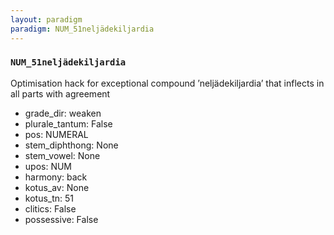 ```yaml
---
layout: paradigm
paradigm: NUM_51neljädekiljardia
---
```

### ` NUM_51neljädekiljardia `

Optimisation hack for exceptional compound ’neljädekiljardia’ that inflects in all parts with agreement
* grade_dir: weaken
* plurale_tantum: False
* pos: NUMERAL
* stem_diphthong: None
* stem_vowel: None
* upos: NUM
* harmony: back
* kotus_av: None
* kotus_tn: 51
* clitics: False
* possessive: False
